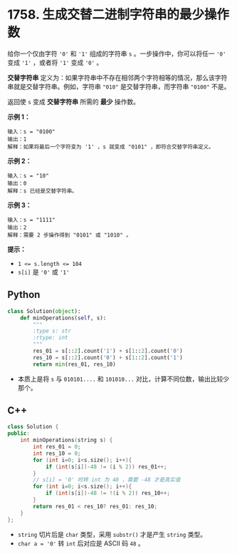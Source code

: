 # 1758. 生成交替二进制字符串的最少操作数

给你一个仅由字符 `'0'` 和 `'1'` 组成的字符串 `s` 。一步操作中，你可以将任一 `'0'` 变成 `'1'` ，或者将 `'1'` 变成 `'0'` 。

**交替字符串** 定义为：如果字符串中不存在相邻两个字符相等的情况，那么该字符串就是交替字符串。例如，字符串 `"010"` 是交替字符串，而字符串 `"0100"` 不是。

返回使 `s` 变成 **交替字符串** 所需的 **最少** 操作数。

**示例 1：**

```
输入：s = "0100"
输出：1
解释：如果将最后一个字符变为 '1' ，s 就变成 "0101" ，即符合交替字符串定义。
```

**示例 2：**

```
输入：s = "10"
输出：0
解释：s 已经是交替字符串。
```

**示例 3：**

```
输入：s = "1111"
输出：2
解释：需要 2 步操作得到 "0101" 或 "1010" 。
```

**提示：**

- `1 <= s.length <= 104`
- `s[i]` 是 `'0'` 或 `'1'`

## Python

```python
class Solution(object):
    def minOperations(self, s):
        """
        :type s: str
        :rtype: int
        """
        res_01 = s[::2].count('1') + s[1::2].count('0')
        res_10 = s[::2].count('0') + s[1::2].count('1')
        return min(res_01, res_10)
```

- 本质上是将 `s` 与 `010101....` 和 `101010...` 对比，计算不同位数，输出比较少那个。

## C++

```c++
class Solution {
public:
    int minOperations(string s) {
        int res_01 = 0;
        int res_10 = 0;
        for (int i=0; i<s.size(); i++){
            if (int(s[i])-48 != (i % 2)) res_01++;
        }
        // s[i] = '0' 时转 int 为 48 ，需要 -48 才是真实值
        for (int i=0; i<s.size(); i++){
            if (int(s[i])-48 != !(i % 2)) res_10++;
        }
        return res_01 < res_10? res_01: res_10;
    }
};
```

- `string` 切片后是 `char` 类型，采用 `substr()` 才是产生 `string` 类型。
- `char a = '0'` 转 `int` 后对应是 ASCII 码 `48` 。

